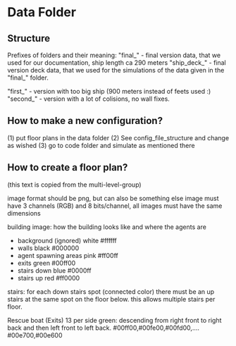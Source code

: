 # Data Folder 

## Structure
Prefixes of folders and their meaning:
"final_" - final version data, that we used for our documentation, ship length ca 290 meters
"ship_deck_" - final version deck data, that we used for the simulations of the data given in the "final_" folder.

"first_" - version with too big ship (900 meters instead of feets used :)
"second_" - version with a lot of colisions, no wall fixes.



## How to make a new configuration?

(1) put floor plans in the data folder
(2) See config_file_structure and change as wished
(3) go to code folder and simulate as mentioned there

## How to create a floor plan?
(this text is copied from the multi-level-group)

image format should be png, but can also be something else
image must have 3 channels (RGB) and 8 bits/channel, all images must have the
same dimensions

building image:
 how the building looks like and where the agents are
 - background 						(ignored)	white   #ffffff
 - walls 						black   	#000000
 - agent spawning areas					pink    	#ff00ff 
 - exits						green   	#00ff00
 - stairs down						blue    	#0000ff
 - stairs up						red		#ff0000

 stairs: for each down stairs spot (connected color) there must be an up stairs
 at the same spot on the floor below. this allows multiple stairs per floor.

Rescue boat (Exits) 13 per side green:
descending from right front to right back and then left front to left back.
#00ff00,#00fe00,#00fd00,.... #00e700,#00e600